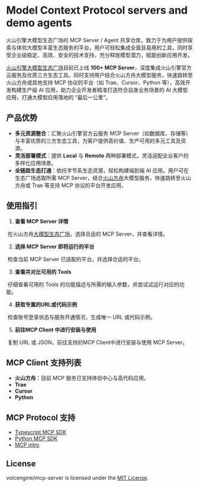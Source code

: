 # Model Context Protocol servers and demo agents

火山引擎大模型生态广场的 MCP Server / Agent 共享仓库，致力于为用户提供探索与体验大模型丰富生态服务的平台。用户可轻松集成全面且易用的工具，同时享受企业级稳定、高效、安全的技术支持，充分释放模型潜力，赋能创新应用开发。

[火山引擎大模型生态广场](https://www.volcengine.com/mcp-marketplace)目前已上线 **100+ MCP Server**，深度集成火山引擎官方云服务及优质三方生态工具。同时支持用户结合火山方舟大模型服务，快速跳转至火山方舟或其他支持 MCP 协议的平台（如 Trae、Cursor、Python 等），高效开发构建生产级 AI 应用，助力企业开发者精准打造符合自身业务场景的 AI 大模型应用，打通大模型应用落地的 “最后一公里”。

## 产品优势

- **多元资源整合**：汇聚火山引擎官方云服务 MCP Server（如数据库、存储等）与丰富优质的三方生态工具，为客户提供高价值、生产可用的多元工具及资源。
- **灵活部署模式**：提供 **Local** 与 **Remote** 两种部署模式，灵活适配企业客户的多样化应用场景。
- **全链路生态打通**：依托字节系生态资源，轻松构建端到端 AI 应用。用户可在生态广场选取所需 MCP Server，结合[火山方舟](https://console.volcengine.com/ark/region:ark+cn-beijing/overview?briefPage=0&briefType=introduce&projectName=default&type=new)大模型服务，快速跳转至火山方舟或 Trae 等支持 MCP 协议的平台开发应用。

## 使用指引

1. **查看 MCP Server 详情**

​	在火山方舟[大模型生态广场](https://www.volcengine.com/mcp-marketplace)，选择合适的 MCP Server，并查看详情。

2. **选择 MCP Server 即将运行的平台**

​	检查当前 MCP Server 已适配的平台，并选择合适的平台。

3. **查看并对比可用的 Tools**

​	仔细查看可用的 Tools 的功能描述与所需的输入参数，并尝试试运行对应的功能。

4. **获取专属的URL或代码示例**

​	检查账号登录状态与服务开通情况，生成唯一 URL 或代码示例。

5. **前往MCP Client 中进行安装与使用**

​	复制 URL 或 JSON，前往支持的MCP Client中进行安装与使用 MCP Server。

## MCP Client 支持列表

- **火山方舟**：目前 MCP 服务已支持体验中心与高代码应用。
- **Trae**
- **Cursor**
- **Python**

## MCP Protocol 支持

- [Typescript MCP SDK](https://github.com/modelcontextprotocol/typescript-sdk)
- [Python MCP SDK](https://github.com/modelcontextprotocol/python-sdk)
- [MCP intro](https://modelcontextprotocol.io/introduction)

## License

volcengine/mcp-server is licensed under the [MIT License](https://github.com/volcengine/mcp-server/blob/main/LICENSE).